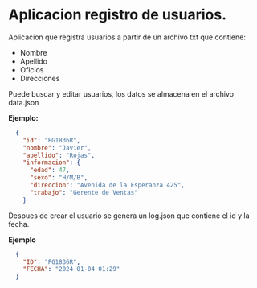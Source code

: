 # Aplicacion registro de usuarios.

Aplicacion que registra usuarios a partir de un archivo txt que contiene:

+ Nombre
+ Apellido
+ Oficios
+ Direcciones

Puede buscar y editar usuarios, los datos se almacena en el archivo data.json

**Ejemplo:** 

```json
  {
    "id": "FG1836R",
    "nombre": "Javier",
    "apellido": "Rojas",
    "informacion": {
      "edad": 47,
      "sexo": "H/M/B",
      "direccion": "Avenida de la Esperanza 425",
      "trabajo": "Gerente de Ventas"
    }
```

Despues de crear el usuario se genera un log.json que contiene el id y la fecha.

**Ejemplo**

```json
  {
    "ID": "FG1836R",
    "FECHA": "2024-01-04 01:29"
  }
```